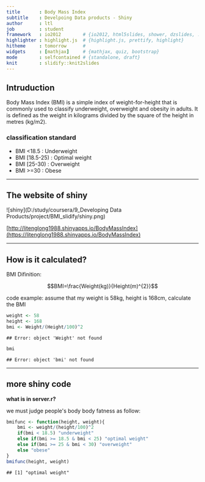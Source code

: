 ```yaml
---
title       : Body Mass Index
subtitle    : Develpoing Data products - Shiny
author      : ltl
job         : student
framework   : io2012        # {io2012, html5slides, shower, dzslides, ...}
highlighter : highlight.js  # {highlight.js, prettify, highlight}
hitheme     : tomorrow      # 
widgets     : [mathjax]     # {mathjax, quiz, bootstrap}
mode        : selfcontained # {standalone, draft}
knit        : slidify::knit2slides
---
```


## Intruduction

Body Mass Index (BMI) is a simple index of weight-for-height that is commonly used to classify underweight, overweight and obesity in adults. It is defined as the weight in kilograms divided by the square of the height in metres (kg/m2).

### classification standard

- BMI <18.5 : Underweight
- BMI [18.5-25) : Optimal weight
- BMI [25-30) : Overweight
- BMI >=30 : Obese

---

## The website of shiny

![shiny](D:/study/coursera/9_Developing Data Products/project/BMI_slidify/shiny.png)


[http://litenglong1988.shinyapps.io/BodyMassIndex](https://litenglong1988.shinyapps.io/BodyMassIndex)

---

## How is it calculated?

BMI Difinition:

$$BMI=\frac{Weight(kg)}{Height(m)^{2}}$$

code example:
assume that my weight is 58kg, height is 168cm, calculate the BMI


```r
weight <- 58
height <- 168
bmi <- Weight/(Height/100)^2
```

```
## Error: object 'Weight' not found
```

```r
bmi
```

```
## Error: object 'bmi' not found
```

---

## more shiny code

**what is in server.r?**

we must judge people's body body fatness as follow:


```r
bmifunc <- function(height, weight){
    bmi <- weight/(height/100)^2
    if(bmi < 18.5) "underweight"
    else if(bmi >= 18.5 & bmi < 25) "optimal weight"
    else if(bmi >= 25 & bmi < 30) "overweight"
    else "obese"
}
bmifunc(height, weight)
```

```
## [1] "optimal weight"
```

